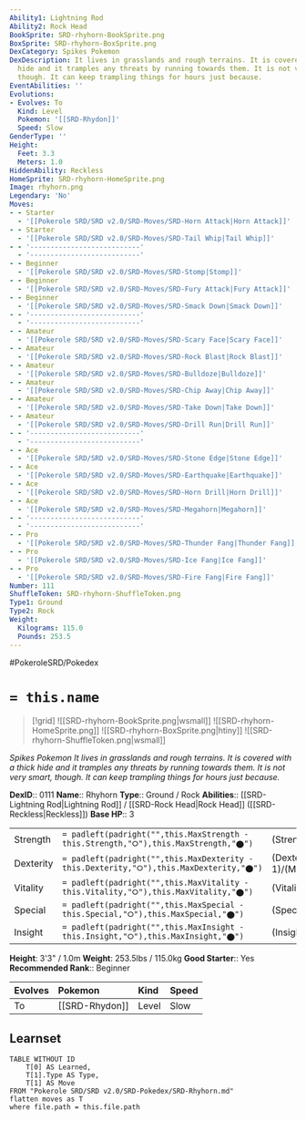 ```yaml
---
Ability1: Lightning Rod
Ability2: Rock Head
BookSprite: SRD-rhyhorn-BookSprite.png
BoxSprite: SRD-rhyhorn-BoxSprite.png
DexCategory: Spikes Pokemon
DexDescription: It lives in grasslands and rough terrains. It is covered with a thick
  hide and it tramples any threats by running towards them. It is not very smart,
  though. It can keep trampling things for hours just because.
EventAbilities: ''
Evolutions:
- Evolves: To
  Kind: Level
  Pokemon: '[[SRD-Rhydon]]'
  Speed: Slow
GenderType: ''
Height:
  Feet: 3.3
  Meters: 1.0
HiddenAbility: Reckless
HomeSprite: SRD-rhyhorn-HomeSprite.png
Image: rhyhorn.png
Legendary: 'No'
Moves:
- - Starter
  - '[[Pokerole SRD/SRD v2.0/SRD-Moves/SRD-Horn Attack|Horn Attack]]'
- - Starter
  - '[[Pokerole SRD/SRD v2.0/SRD-Moves/SRD-Tail Whip|Tail Whip]]'
- - '---------------------------'
  - '---------------------------'
- - Beginner
  - '[[Pokerole SRD/SRD v2.0/SRD-Moves/SRD-Stomp|Stomp]]'
- - Beginner
  - '[[Pokerole SRD/SRD v2.0/SRD-Moves/SRD-Fury Attack|Fury Attack]]'
- - Beginner
  - '[[Pokerole SRD/SRD v2.0/SRD-Moves/SRD-Smack Down|Smack Down]]'
- - '---------------------------'
  - '---------------------------'
- - Amateur
  - '[[Pokerole SRD/SRD v2.0/SRD-Moves/SRD-Scary Face|Scary Face]]'
- - Amateur
  - '[[Pokerole SRD/SRD v2.0/SRD-Moves/SRD-Rock Blast|Rock Blast]]'
- - Amateur
  - '[[Pokerole SRD/SRD v2.0/SRD-Moves/SRD-Bulldoze|Bulldoze]]'
- - Amateur
  - '[[Pokerole SRD/SRD v2.0/SRD-Moves/SRD-Chip Away|Chip Away]]'
- - Amateur
  - '[[Pokerole SRD/SRD v2.0/SRD-Moves/SRD-Take Down|Take Down]]'
- - Amateur
  - '[[Pokerole SRD/SRD v2.0/SRD-Moves/SRD-Drill Run|Drill Run]]'
- - '---------------------------'
  - '---------------------------'
- - Ace
  - '[[Pokerole SRD/SRD v2.0/SRD-Moves/SRD-Stone Edge|Stone Edge]]'
- - Ace
  - '[[Pokerole SRD/SRD v2.0/SRD-Moves/SRD-Earthquake|Earthquake]]'
- - Ace
  - '[[Pokerole SRD/SRD v2.0/SRD-Moves/SRD-Horn Drill|Horn Drill]]'
- - Ace
  - '[[Pokerole SRD/SRD v2.0/SRD-Moves/SRD-Megahorn|Megahorn]]'
- - '---------------------------'
  - '---------------------------'
- - Pro
  - '[[Pokerole SRD/SRD v2.0/SRD-Moves/SRD-Thunder Fang|Thunder Fang]]'
- - Pro
  - '[[Pokerole SRD/SRD v2.0/SRD-Moves/SRD-Ice Fang|Ice Fang]]'
- - Pro
  - '[[Pokerole SRD/SRD v2.0/SRD-Moves/SRD-Fire Fang|Fire Fang]]'
Number: 111
ShuffleToken: SRD-rhyhorn-ShuffleToken.png
Type1: Ground
Type2: Rock
Weight:
  Kilograms: 115.0
  Pounds: 253.5
---
```


#PokeroleSRD/Pokedex

# `= this.name`

> [!grid]
> ![[SRD-rhyhorn-BookSprite.png|wsmall]]
> ![[SRD-rhyhorn-HomeSprite.png]]
> ![[SRD-rhyhorn-BoxSprite.png|htiny]]
> ![[SRD-rhyhorn-ShuffleToken.png|wsmall]]


*Spikes Pokemon*
*It lives in grasslands and rough terrains. It is covered with a thick hide and it tramples any threats by running towards them. It is not very smart, though. It can keep trampling things for hours just because.*

**DexID**:: 0111
**Name**:: Rhyhorn
**Type**:: Ground / Rock
**Abilities**:: [[SRD-Lightning Rod|Lightning Rod]] / [[SRD-Rock Head|Rock Head]] ([[SRD-Reckless|Reckless]])
**Base HP**:: 3

|           |                                                                                        |                                          |
| --------- | -------------------------------------------------------------------------------------- | ---------------------------------------- |
| Strength  | `= padleft(padright("",this.MaxStrength - this.Strength,"⭘"),this.MaxStrength,"⬤")`    | (Strength::2)/(MaxStrength::5)   |
| Dexterity | `= padleft(padright("",this.MaxDexterity - this.Dexterity,"⭘"),this.MaxDexterity,"⬤")` | (Dexterity:: 1)/(MaxDexterity::3) |
| Vitality  | `= padleft(padright("",this.MaxVitality - this.Vitality,"⭘"),this.MaxVitality,"⬤")`    | (Vitality::3)/(MaxVitality::6)   |
| Special   | `= padleft(padright("",this.MaxSpecial - this.Special,"⭘"),this.MaxSpecial,"⬤")`       | (Special::1)/(MaxSpecial::3)     |
| Insight   | `= padleft(padright("",this.MaxInsight - this.Insight,"⭘"),this.MaxInsight,"⬤")`       | (Insight::1)/(MaxInsight::3)     |

**Height**: 3'3" / 1.0m
**Weight**: 253.5lbs / 115.0kg
**Good Starter**:: Yes
**Recommended Rank**:: Beginner

| Evolves   | Pokemon        | Kind   | Speed   |
|:----------|:---------------|:-------|:--------|
| To        | [[SRD-Rhydon]] | Level  | Slow    |

## Learnset

```dataview
TABLE WITHOUT ID
    T[0] AS Learned,
    T[1].Type AS Type,
    T[1] AS Move
FROM "Pokerole SRD/SRD v2.0/SRD-Pokedex/SRD-Rhyhorn.md"
flatten moves as T
where file.path = this.file.path
```
